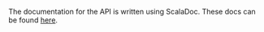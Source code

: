 The documentation for the API is written using ScalaDoc. These
docs can be found [here](https://plume-oss.github.io/plume/latest/api/com/github/plume/oss/index.html).
